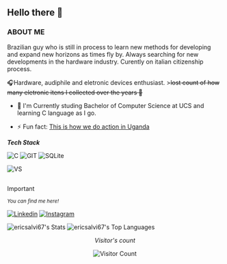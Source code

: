 ##             Hello there 👋

### ABOUT ME

Brazilian guy who is still in process to learn new methods for developing and expand new horizons as times fly by. Always searching for new developments in the hardware industry.
Curently on italian citizenship process.

🎧Hardware, audiphile and eletronic devices enthusiast. >~~lost count of how many eletronic itens I collected over the years 🤡~~

- 🌱 I'm Currently studing Bachelor of Computer Science at UCS and learning C language as I go.

- ⚡ Fun fact: [This is how we do action in Uganda](https://youtu.be/rQuD8K7x0qg?si=XWEsGqYdhKuM-Q2w)




***Tech Stack***

![C](https://img.shields.io/badge/C-00599C?style=for-the-badge&logo=c&logoColor=white)
![GIT](https://img.shields.io/badge/GIT-E44C30?style=for-the-badge&logo=git&logoColor=white)
![SQLite](https://img.shields.io/badge/GIT-E44C30?style=for-the-badge&logo=git&logoColor=white)

![VS](https://img.shields.io/badge/Visual_Studio-5C2D91?style=for-the-badge&logo=visual%20studio&logoColor=white)

##
> [!IMPORTANT]
> <sup>_You can find me here!_</sup>
> 
>[![Linkedin](https://img.shields.io/badge/LinkedIn-0077B5?style=for-the-badge&logo=linkedin&logoColor=white)](https://www.linkedin.com/in/ericsalvi67/)
>[![Instagram](https://img.shields.io/badge/Instagram-E4405F?style=for-the-badge&logo=instagram&logoColor=white)](https://www.instagram.com/ericsalvi_/)


![ericsalvi67's Stats](https://github-readme-stats.vercel.app/api?username=ericsalvi67&theme=darcula&show_icons=true&hide_border=true&count_private=false&layout=compact)
![ericsalvi67's Top Languages](https://github-readme-stats.vercel.app/api/top-langs/?username=ericsalvi67&theme=darcula&show_icons=true&hide_border=true&layout=compact)

 <div align="center">
  
_Visitor's count_

![Visitor Count](https://profile-counter.glitch.me/{ericsalvi67}/count.svg)

</div>





<!--
**ericsalvi67/ericsalvi67** is a ✨ _special_ ✨ repository because its `README.md` (this file) appears on your GitHub profile.

Here are some ideas to get you started:

- 🔭 I’m currently working on ...
- 🌱 I’m currently learning ...
- 👯 I’m looking to collaborate on ...
- 🤔 I’m looking for help with ...
- 💬 Ask me about ...
- 📫 How to reach me: ...
- 😄 Pronouns: ...
- ⚡ Fun fact: ...
-->
